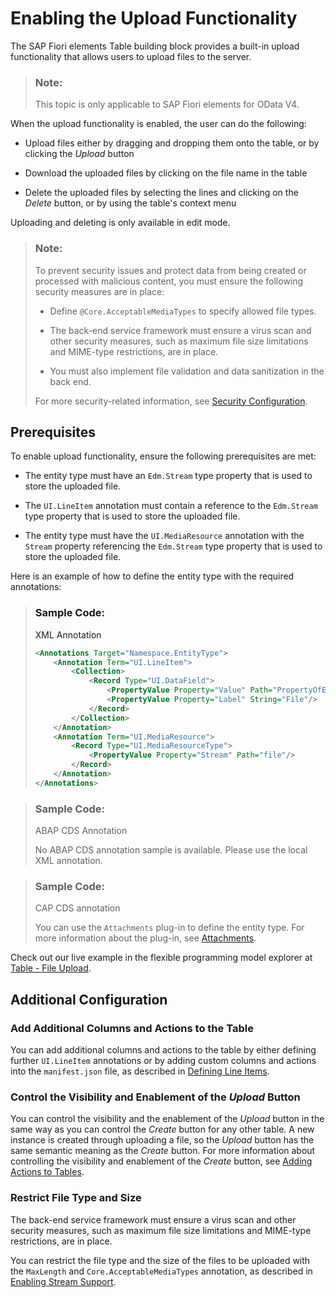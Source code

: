 <!-- loiod59dbec411f04a64bd6d6dda898fdc84 -->

# Enabling the Upload Functionality

The SAP Fiori elements Table building block provides a built-in upload functionality that allows users to upload files to the server.

> ### Note:  
> This topic is only applicable to SAP Fiori elements for OData V4.

When the upload functionality is enabled, the user can do the following:

-   Upload files either by dragging and dropping them onto the table, or by clicking the *Upload* button

-   Download the uploaded files by clicking on the file name in the table

-   Delete the uploaded files by selecting the lines and clicking on the *Delete* button, or by using the table's context menu


Uploading and deleting is only available in edit mode.

> ### Note:  
> To prevent security issues and protect data from being created or processed with malicious content, you must ensure the following security measures are in place:
> 
> -   Define `@Core.AcceptableMediaTypes` to specify allowed file types.
> 
> -   The back-end service framework must ensure a virus scan and other security measures, such as maximum file size limitations and MIME-type restrictions, are in place.
> 
> -   You must also implement file validation and data sanitization in the back end.
> 
> 
> For more security-related information, see [Security Configuration](security-configuration-ba0484b.md).



<a name="loiod59dbec411f04a64bd6d6dda898fdc84__section_uty_tp2_2cc"/>

## Prerequisites

To enable upload functionality, ensure the following prerequisites are met:

-   The entity type must have an `Edm.Stream` type property that is used to store the uploaded file.

-   The `UI.LineItem` annotation must contain a reference to the `Edm.Stream` type property that is used to store the uploaded file.

-   The entity type must have the `UI.MediaResource` annotation with the `Stream` property referencing the `Edm.Stream` type property that is used to store the uploaded file.


Here is an example of how to define the entity type with the required annotations:

> ### Sample Code:  
> XML Annotation
> 
> ```xml
> <Annotations Target="Namespace.EntityType">
>     <Annotation Term="UI.LineItem">
>         <Collection>
>             <Record Type="UI.DataField">
>                 <PropertyValue Property="Value" Path="PropertyOfEdmStreamType"/>
>                 <PropertyValue Property="Label" String="File"/>
>             </Record>
>         </Collection>
>     </Annotation>
>     <Annotation Term="UI.MediaResource">
>         <Record Type="UI.MediaResourceType">
>             <PropertyValue Property="Stream" Path="file"/>
>         </Record>
>     </Annotation>
> </Annotations>
> ```

> ### Sample Code:  
> ABAP CDS Annotation
> 
> No ABAP CDS annotation sample is available. Please use the local XML annotation.

> ### Sample Code:  
> CAP CDS annotation
> 
> You can use the `Attachments` plug-in to define the entity type. For more information about the plug-in, see [Attachments](https://cap.cloud.sap/docs/plugins/#attachments).

Check out our live example in the flexible programming model explorer at [Table - File Upload](https://ui5.sap.com/test-resources/sap/fe/core/fpmExplorer/index.html#/buildingBlocks/table/tableUpload).



<a name="loiod59dbec411f04a64bd6d6dda898fdc84__section_zny_452_2cc"/>

## Additional Configuration



### Add Additional Columns and Actions to the Table

You can add additional columns and actions to the table by either defining further `UI.LineItem` annotations or by adding custom columns and actions into the `manifest.json` file, as described in [Defining Line Items](defining-line-items-f0e1e17.md).



### Control the Visibility and Enablement of the *Upload* Button

You can control the visibility and the enablement of the *Upload* button in the same way as you can control the *Create* button for any other table. A new instance is created through uploading a file, so the *Upload* button has the same semantic meaning as the *Create* button. For more information about controlling the visibility and enablement of the *Create* button, see [Adding Actions to Tables](adding-actions-to-tables-b623e0b.md).



### Restrict File Type and Size

The back-end service framework must ensure a virus scan and other security measures, such as maximum file size limitations and MIME-type restrictions, are in place.

You can restrict the file type and the size of the files to be uploaded with the `MaxLength` and `Core.AcceptableMediaTypes` annotation, as described in [Enabling Stream Support](enabling-stream-support-b236d32.md).


